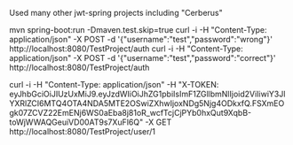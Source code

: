 Used many other jwt-spring projects including "Cerberus"

mvn spring-boot:run -Dmaven.test.skip=true
curl -i -H "Content-Type: application/json" -X POST -d '{"username":"test","password":"wrong"}' http://localhost:8080/TestProject/auth
curl -i -H "Content-Type: application/json" -X POST -d '{"username":"test","password":"correct"}' http://localhost:8080/TestProject/auth
<!-- case: curl -i -X POST -d username=user -d password=userPass http://localhost:8080/TestProject/auth-->

curl -i -H "Content-Type: application/json" -H "X-TOKEN: eyJhbGciOiJIUzUxMiJ9.eyJzdWIiOiJhZG1pbiIsImF1ZGllbmNlIjoid2ViIiwiY3JlYXRlZCI6MTQ4OTA4NDA5MTE2OSwiZXhwIjoxNDg5Njg4ODkxfQ.FSXmEOgk07ZCVZ22EmENj6WS0aEba8j81oR_wcfTcjCjPYb0hxQut9XqbB-toWjWWAQGeuiVD00AT9s7XuFl6Q" -X GET http://localhost:8080/TestProject/user/1
